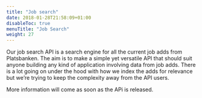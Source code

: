 ```yaml
---
title: "Job search"
date: 2018-01-28T21:58:09+01:00
disableToc: true
menuTitle: "Job Search"
weight: 27
---
```




Our job search API is a search engine for all the current job adds from Platsbanken. 
The aim is to make a simple yet versatile API that should suit anyone building any kind of application involving data from job adds. 
There is a lot going on under the hood with how we index the adds for relevance but we’re trying to keep the complexity away from the API users.

More information will come as soon as the APi is released.